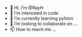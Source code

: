 - 👋 Hi, I’m @RayH
- 👀 I’m interested in code
- 🌱 I’m currently learning pyhton
- 💞️ I’m looking to collaborate on ...
- 📫 How to reach me ...

<!---
Bleedlikeyoushould/Bleedlikeyoushould is a ✨ special ✨ repository because its `README.md` (this file) appears on your GitHub profile.
You can click the Preview link to take a look at your changes.
--->
